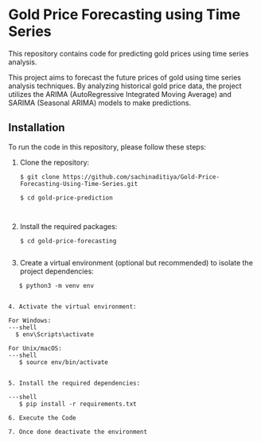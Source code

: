# Gold Price Forecasting using Time Series

This repository contains code for predicting gold prices using time series analysis.

This project aims to forecast the future prices of gold using time series analysis techniques. By analyzing historical gold price data, the project utilizes the ARIMA (AutoRegressive Integrated Moving Average) and SARIMA (Seasonal ARIMA) models to make predictions.

## Installation

To run the code in this repository, please follow these steps:

1. Clone the repository:

   ```shell
   $ git clone https://github.com/sachinaditiya/Gold-Price-Forecasting-Using-Time-Series.git

   $ cd gold-price-prediction



2. Install the required packages:

   ```shell
   $ cd gold-price-forecasting


3. Create a virtual environment (optional but recommended) to isolate the project dependencies:

```shell
   $ python3 -m venv env


4. Activate the virtual environment:

For Windows:
---shell
  $ env\Scripts\activate
            
For Unix/macOS:
---shell
   $ source env/bin/activate


5. Install the required dependencies:

---shell
   $ pip install -r requirements.txt

6. Execute the Code 

7. Once done deactivate the environment






